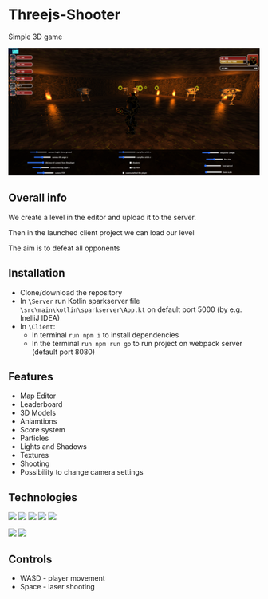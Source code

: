 # Threejs-Shooter
Simple 3D game

![look](img/look.png)


##  Overall info

We create a level in the editor and upload it to the server.

Then in the launched client project we can load our level

The aim is to defeat all opponents

## Installation

 - Clone/download the repository
 - In `\Server` run Kotlin sparkserver file `\src\main\kotlin\sparkserver\App.kt` on default port 5000 (by e.g. InelliJ IDEA)
 - In `\Client`:
   - In terminal `run npm i` to install dependencies
   - In the terminal `run npm run go` to run project on webpack server (default port 8080)
    

## Features

- Map Editor
- Leaderboard
- 3D Models
- Aniamtions
- Score system
- Particles
- Lights and Shadows
- Textures
- Shooting
- Possibility to change camera settings

## Technologies

<p>
 <img src="https://img.shields.io/badge/Three.js-000000?logo=Three.js&logoColor=white&style=for-the-badge" /> 
 <img src="https://img.shields.io/badge/JavaScript-F7DF1E?logo=JavaScript&logoColor=black&style=for-the-badge" /> 
 <img src="https://img.shields.io/badge/HTML5-E34F26?logo=HTML5&logoColor=white&style=for-the-badge" /> 
 <img src="https://img.shields.io/badge/CSS3-1572B6?logo=CSS3&logoColor=white&style=for-the-badge" /> 
 <img src="https://img.shields.io/badge/Webpack-8DD6F9?logo=Webpack&logoColor=black&style=for-the-badge" /> 
</p>
<p>
 <img src="https://img.shields.io/badge/Kotlin-7F52FF?logo=Kotlin&logoColor=white&style=for-the-badge" /> 
 <img src="https://img.shields.io/badge/PostgreSQL-4169E1?logo=PostgreSQL&logoColor=white&style=for-the-badge" />
</p>


## Controls

- WASD - player movement
- Space - laser shooting


